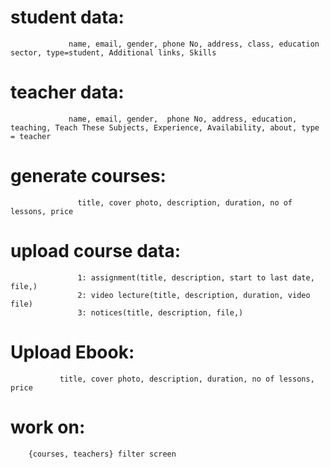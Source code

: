 # student data:
                 name, email, gender, phone No, address, class, education sector, type=student, Additional links, Skills


# teacher data:
                 name, email, gender,  phone No, address, education, teaching, Teach These Subjects, Experience, Availability, about, type = teacher

# generate courses:
                   title, cover photo, description, duration, no of lessons, price

# upload course data:
                   1: assignment(title, description, start to last date, file,)
                   2: video lecture(title, description, duration, video file)
                   3: notices(title, description, file,)

# Upload Ebook:
               title, cover photo, description, duration, no of lessons, price




# work on:
        {courses, teachers} filter screen